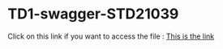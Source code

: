 # TD1-swagger-STD21039
Click on this link if you want to access the file : [This is the link](https://petstore.swagger.io/?url=https://raw.githubusercontent.com/NyAndoMayah/Swagger-STD21039/main/TD1-swagger-21039.yaml)
